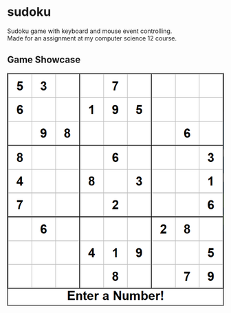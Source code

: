# sudoku
Sudoku game with keyboard and mouse event controlling.\
Made for an assignment at my computer science 12 course.
## Game Showcase
![](https://github.com/Stevan-Zhuang/sudoku/blob/main/showcase/sudoku.PNG)
